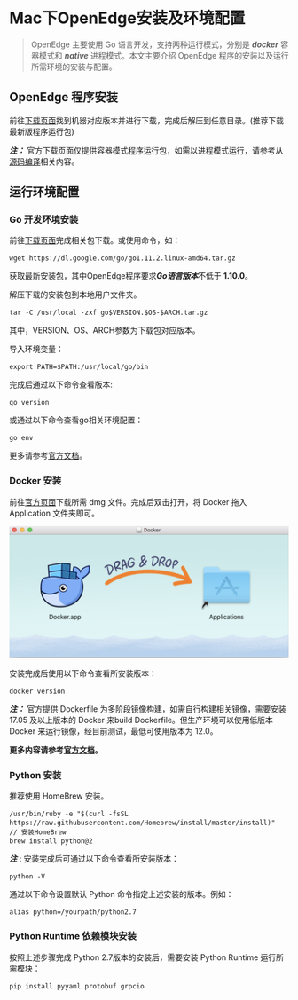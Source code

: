 # Mac下OpenEdge安装及环境配置

> OpenEdge 主要使用 Go 语言开发，支持两种运行模式，分别是 ***docker*** 容器模式和 ***native*** 进程模式。本文主要介绍 OpenEdge 程序的安装以及运行所需环境的安装与配置。

## OpenEdge 程序安装

前往[下载页面](https://github.com/baidu/openedge/releases)找到机器对应版本并进行下载，完成后解压到任意目录。(推荐下载最新版程序运行包)

***注：*** 官方下载页面仅提供容器模式程序运行包，如需以进程模式运行，请参考从[源码编译](./Source.md)相关内容。

## 运行环境配置

### Go 开发环境安装

前往[下载页面](https://golang.org/dl/)完成相关包下载。或使用命令，如：

```shell
wget https://dl.google.com/go/go1.11.2.linux-amd64.tar.gz
```
获取最新安装包，其中OpenEdge程序要求***Go语言版本***不低于 **1.10.0**。

解压下载的安装包到本地用户文件夹。

```shell
tar -C /usr/local -zxf go$VERSION.$OS-$ARCH.tar.gz
```

其中，VERSION、OS、ARCH参数为下载包对应版本。

导入环境变量：

```shell
export PATH=$PATH:/usr/local/go/bin
```

完成后通过以下命令查看版本:

```shell
go version
```

或通过以下命令查看go相关环境配置：

```shell
go env
```

更多请参考[官方文档](https://golang.org/doc/install)。

### Docker 安装

前往[官方页面](https://hub.docker.com/editions/community/docker-ce-desktop-mac)下载所需 dmg 文件。完成后双击打开，将 Docker 拖入 Application 文件夹即可。

![Install On Mac](../images/setup/docker_install_on_mac.png)

安装完成后使用以下命令查看所安装版本：

```shell
docker version
```

***注：*** 官方提供 Dockerfile 为多阶段镜像构建，如需自行构建相关镜像，需要安装17.05 及以上版本的 Docker 来build Dockerfile。但生产环境可以使用低版本 Docker 来运行镜像，经目前测试，最低可使用版本为 12.0。

**更多内容请参考[官方文档](https://docs.docker.com/install/)。**

### Python 安装

推荐使用 HomeBrew 安装。

```shell
/usr/bin/ruby -e "$(curl -fsSL https://raw.githubusercontent.com/Homebrew/install/master/install)"  // 安装HomeBrew
brew install python@2
```

***注*** : 安装完成后可通过以下命令查看所安装版本：

```shell
python -V
```

通过以下命令设置默认 Python 命令指定上述安装的版本。例如：

```shell
alias python=/yourpath/python2.7
```

### Python Runtime 依赖模块安装

按照上述步骤完成 Python 2.7版本的安装后，需要安装 Python Runtime 运行所需模块：

```shell
pip install pyyaml protobuf grpcio
```

